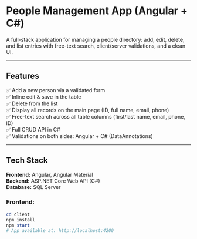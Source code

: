 # People Management App (Angular + C#)

A full-stack application for managing a people directory: add, edit, delete, and list entries with free-text search, client/server validations, and a clean UI.

---

## Features
✅ Add a new person via a validated form  
✅ Inline edit & save in the table  
✅ Delete from the list  
✅ Display all records on the main page (ID, full name, email, phone)  
✅ Free-text search across all table columns (first/last name, email, phone, ID)  
✅ Full CRUD API in C#  
✅ Validations on both sides: Angular + C# (DataAnnotations)  

---

## Tech Stack
**Frontend:** Angular, Angular Material  
**Backend:** ASP.NET Core Web API (C#)  
**Database:** SQL Server 

### Frontend: 
```powershell
cd client
npm install
npm start
# App available at: http://localhost:4200
```

